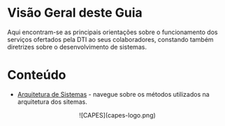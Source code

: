 # Visão Geral deste Guia

Aqui encontram-se as principais orientações sobre o funcionamento dos serviços ofertados pela DTI ao seus colaboradores, constando também diretrizes sobre o desenvolvimento de sistemas.
<br>


# Conteúdo
* [Arquitetura de Sistemas](arquitetura/README.md) - navegue sobre os métodos utilizados na arquitetura dos sitemas.

<div align="center">
![CAPES](capes-logo.png)
</div>
